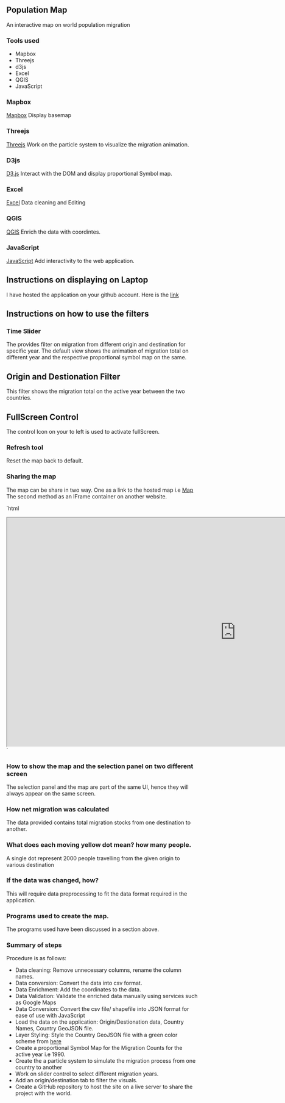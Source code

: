 ## Population Map

An interactive map on world population migration

### Tools used
- Mapbox 
- Threejs
- d3js
- Excel 
- QGIS 
- JavaScript

### Mapbox
[Mapbox](https://docs.mapbox.com/) 
Display basemap 

### Threejs
[Threejs](https://threejs.org/)
Work on the particle system to visualize the migration animation.

### D3js
[D3.js](https://d3js.org/)
Interact with the DOM and display proportional Symbol map.

### Excel
[Excel](https://www.microsoft.com/en-ww/microsoft-365/excel)
Data cleaning and Editing

### QGIS
[QGIS](https://qgis.org/)
Enrich the data with coordintes.

### JavaScript
[JavaScript](https://developer.mozilla.org/en-US/docs/Web/JavaScript)
Add interactivity to the web application.


## Instructions on displaying on Laptop
I have hosted the application on your github account. Here is the [link](https://ging-j.github.io/population_map/)

## Instructions on how to use the filters
### Time Slider

The provides filter on migration from different origin and destination for specific year. The default view shows the animation of
migration total on different year and the respective proportional symbol map on the same.

## Origin and Destionation Filter
This filter shows the migration total on the active year between the two countries.

## FullScreen Control
The control Icon on your to left is used to activate fullScreen.

### Refresh tool
Reset the map back to default.


### Sharing the map
The map can be share in two way. One as a link to the hosted map i.e [Map](https://ging-j.github.io/population_map/)
The second method as an IFrame container on another website. 

`html
<iframe src="https://ging-j.github.io/population_map/" height="600" width="1200">
</iframe>
`

### How to show the map and the selection panel on two different screen
The selection panel and the map are part of the same UI, hence they will always appear on the same screen.

### How net migration was calculated
The data provided contains total migration stocks from one destination to another.

### What does each moving yellow dot mean? how many people.
A single dot represent 2000 people travelling from the given origin to various destination

### If the data was changed, how?
This will require data preprocessing to fit the data format required in the application.


### Programs used to create the map.
The programs used have been discussed in a section above.

### Summary of steps
Procedure is as follows:
- Data cleaning: Remove unnecessary columns, rename the column names.
- Data conversion: Convert the data into csv format.
- Data Enrichment: Add the coordinates to the data.
- Data Validation: Validate the enriched data manually using services such as Google Maps
- Data Conversion: Convert the csv file/ shapefile into JSON format for ease of use with JavaScript
- Load the data on the application: Origin/Destionation data, Country Names, Country GeoJSON file.
- Layer Styling: Style the Country GeoJSON file with a green color scheme from [here](https://colorbrewer.com)
- Create a proportional Symbol Map for the Migration Counts for the active year i.e 1990.
- Create the a particle system to simulate the migration process from one country to another
- Work on slider control to select different migration years.
- Add an origin/destination tab to filter the visuals.
- Create a GitHub repository to host the site on a live server to share the project with the world.

